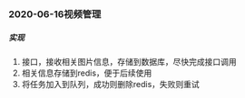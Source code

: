 ### 2020-06-16视频管理

##### 实现

1. 接口，接收相关图片信息，存储到数据库，尽快完成接口调用
2. 相关信息存储到redis，便于后续使用
3. 将任务加入到队列，成功则删除redis，失败则重试
